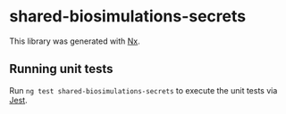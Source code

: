 # shared-biosimulations-secrets

This library was generated with [Nx](https://nx.dev).

## Running unit tests

Run `ng test shared-biosimulations-secrets` to execute the unit tests via [Jest](https://jestjs.io).
